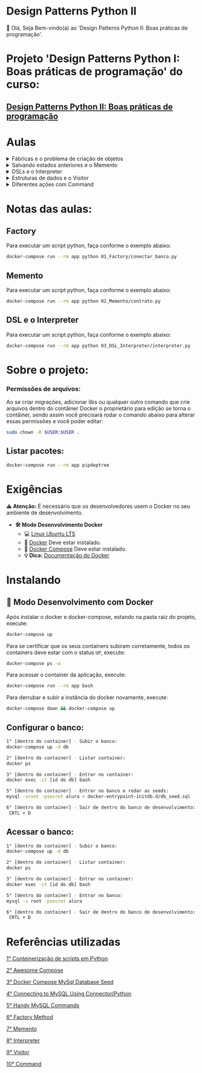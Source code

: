 # Design Patterns Python II

👋 Olá, Seja Bem-vindo(a) ao 'Design Patterns Python II: Boas práticas de programação'.

# Projeto 'Design Patterns Python I: Boas práticas de programação' do curso:

## [Design Patterns Python II: Boas práticas de programação](https://cursos.alura.com.br/course/design-patterns-python-2)

# Aulas

<details>
    <summary>Fábricas e o problema de criação de objetos</summary>
    <ul>
        <li>Vídeo 1</li>
        <li>Fábricas e o problema de criação de objetos</li>
        <li>Nomenclatura</li>
        <li>Factory e Builder</li>
        <li>Factory sem classe</li>
        <li>Escrevendo a fábrica</li>
        <li>Arquivos do projeto atual</li>
    </ul>
</details>

<details>
    <summary>Salvando estados anteriores e o Memento</summary>
    <ul>
        <li>Vídeo 1</li>
        <li>Salvando estados anteriores e o Memento</li>
        <li>Criando a classe Contrato</li>
        <li>Memento</li>
        <li>Necessidade da Classe Estado</li>
        <li>Problemas do memento</li>
        <li>Arquivos do projeto atual</li>
    </ul>
</details>

<details>
    <summary>DSLs e o Interpreter</summary>
    <ul>
        <li>Vídeo 1</li>
        <li>DSLs e o Interpreter</li>
        <li>Quando usar?</li>
        <li>Interpreter</li>
        <li>Classe abstrata</li>
        <li>Arquivos do projeto atual</li>
    </ul>
</details>

<details>
    <summary>Estruturas de dados e o Visitor</summary>
    <ul>
        <li>Vídeo 1</li>
        <li>Estruturas de dados e o Visitor</li>
        <li>Implementando o padrão Visitor</li>
        <li>Outra implementação de visitor</li>
        <li>Arquivos do projeto atual</li>
    </ul>
</details>

<details>
    <summary>Diferentes ações com Command</summary>
    <ul>
        <li>Vídeo 1</li>
        <li>Diferentes ações com Command</li>
        <li>Classe pedido</li>
        <li>Diferenças</li>
        <li>Command</li>
        <li>Arquivos do projeto atual</li>
    </ul>
</details>

# Notas das aulas:

## Factory
Para executar um script python, faça conforme o exemplo abaixo:
```sh
docker-compose run --rm app python 01_Factory/conectar_banco.py
```

## Memento
Para executar um script python, faça conforme o exemplo abaixo:
```sh
docker-compose run --rm app python 02_Memento/contrato.py
```

## DSL e o Interpreter
Para executar um script python, faça conforme o exemplo abaixo:
```sh
docker-compose run --rm app python 03_DSL_Interpreter/interpreter.py
```

# Sobre o projeto:

### Permissões de arquivos:

Ao se criar migrações, adicionar libs ou qualquer outro comando que crie arquivos dentro do contâiner Docker o proprietário para edição se torna o contâiner, sendo assim você precisará rodar o comando abaixo para alterar essas permissões e você poder editar:

```sh
sudo chown -R $USER:$USER .
```

## Listar pacotes:
```sh
docker-compose run --rm app pipdeptree
```

# Exigências

**:warning: Atenção:** É necessário que os desenvolvedores usem o Docker no seu ambiente de desenvolvimento.

- **🛠 Modo Desenvolvimento Docker**
    - :computer: [Linux Ubuntu LTS](https://ubuntu.com/download/desktop)
    - 🐳 [Docker](https://docs.docker.com/engine/installation/) Deve estar instalado.
    - 🐳 [Docker Compose](https://docs.docker.com/compose/) Deve estar instalado.
    - **💡 Dica:** [Documentação do Docker](https://docs.docker.com/)

# Instalando

## 🐳 Modo Desenvolvimento com Docker

Após instalar o docker e docker-compose, estando na pasta raiz do projeto, execute:

```sh
docker-compose up
```

Para se certificar que os seus containers subiram corretamente, todos os containers deve estar com o status `UP`, execute:

```sh
docker-compose ps -a
```

Para acessar o container da aplicação, execute:

```sh
docker-compose run --rm app bash
```

Para derrubar e subir a instância do docker novamente, execute:

```sh
docker-compose down && docker-compose up
```

## Configurar o banco:
```sh
1° [dentro do container] - Subir o banco:
docker-compose up -d db

2° [dentro do container] - Listar container:
docker ps

3° [dentro do container] - Entrar no container:
docker exec -it [id do db] bash

5° [dentro do container] - Entrar no banco e rodar as seeds:
mysql -uroot -psecret alura < docker-entrypoint-initdb.d/db_seed.sql

6° [dentro do container] - Sair de dentro do banco de desenvolvimento:
 CRTL + D
```

## Acessar o banco:
```sh
1° [dentro do container] - Subir o banco:
docker-compose up -d db

2° [dentro do container] - Listar container:
docker ps

3° [dentro do container] - Entrar no container:
docker exec -it [id do db] bash

5° [dentro do container] - Entrar no banco:
mysql -u root -psecret alura

6° [dentro do container] - Sair de dentro do banco de desenvolvimento:
 CRTL + D
```

# Referências utilizadas

[1° Conteinerização de scripts em Python](https://github.com/claudimf/containerized_python)

[2° Awesome Compose](https://github.com/docker/awesome-compose)

[3° Docker Compose MySql Database Seed](https://onexlab-io.medium.com/docker-compose-mysql-database-seed-3bcbdfc51e8b)

[4° Connecting to MySQL Using Connector/Python](https://dev.mysql.com/doc/connector-python/en/connector-python-example-connecting.html)

[5° Handy MySQL Commands](http://g2pc1.bu.edu/~qzpeng/manual/MySQL%20Commands.htm)

[6° Factory Method](https://refactoring.guru/pt-br/design-patterns/factory-method)

[7° Memento](https://refactoring.guru/pt-br/design-patterns/memento)

[8° Interpreter](https://blog.matheuscastiglioni.com.br/interpreter-padroes-de-projeto-em-java/#:~:text=Conhecendo%20o%20padr%C3%A3o%20Interpreter,interpretar%20DSL's%20ou%20criar%20compiladores.)

[9° Visitor](https://refactoring.guru/pt-br/design-patterns/visitor)

[10° Command](https://refactoring.guru/pt-br/design-patterns/command)